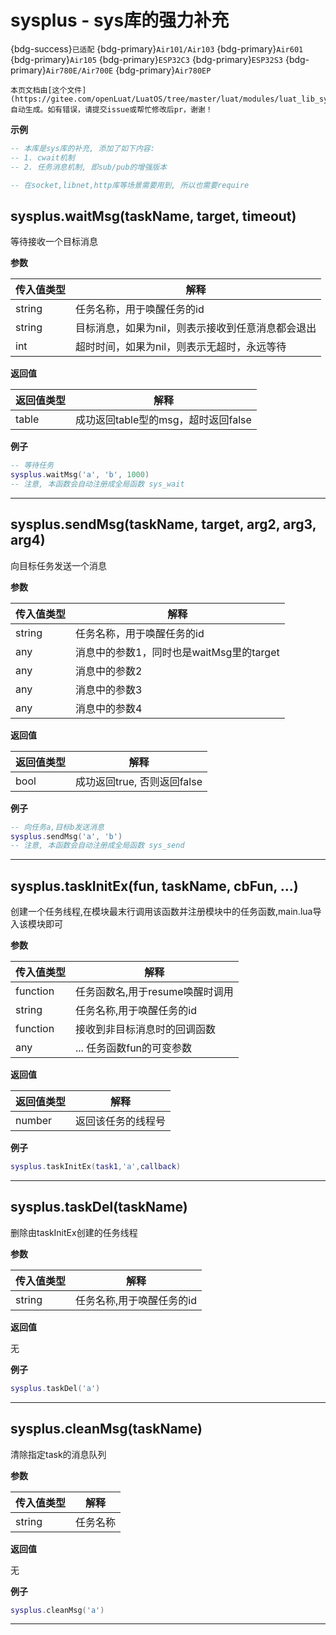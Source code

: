 # sysplus - sys库的强力补充

{bdg-success}`已适配` {bdg-primary}`Air101/Air103` {bdg-primary}`Air601` {bdg-primary}`Air105` {bdg-primary}`ESP32C3` {bdg-primary}`ESP32S3` {bdg-primary}`Air780E/Air700E` {bdg-primary}`Air780EP`

```{note}
本页文档由[这个文件](https://gitee.com/openLuat/LuatOS/tree/master/luat/modules/luat_lib_sysplus_doc.c)自动生成。如有错误，请提交issue或帮忙修改后pr，谢谢！
```


**示例**

```lua
-- 本库是sys库的补充, 添加了如下内容:
-- 1. cwait机制
-- 2. 任务消息机制, 即sub/pub的增强版本

-- 在socket,libnet,http库等场景需要用到, 所以也需要require

```

## sysplus.waitMsg(taskName, target, timeout)



等待接收一个目标消息

**参数**

|传入值类型|解释|
|-|-|
|string|任务名称，用于唤醒任务的id|
|string|目标消息，如果为nil，则表示接收到任意消息都会退出|
|int|超时时间，如果为nil，则表示无超时，永远等待|

**返回值**

|返回值类型|解释|
|-|-|
|table|成功返回table型的msg，超时返回false|

**例子**

```lua
-- 等待任务
sysplus.waitMsg('a', 'b', 1000)
-- 注意, 本函数会自动注册成全局函数 sys_wait

```

---

## sysplus.sendMsg(taskName, target, arg2, arg3, arg4)



向目标任务发送一个消息

**参数**

|传入值类型|解释|
|-|-|
|string|任务名称，用于唤醒任务的id|
|any|消息中的参数1，同时也是waitMsg里的target|
|any|消息中的参数2|
|any|消息中的参数3|
|any|消息中的参数4|

**返回值**

|返回值类型|解释|
|-|-|
|bool|成功返回true, 否则返回false|

**例子**

```lua
-- 向任务a,目标b发送消息
sysplus.sendMsg('a', 'b')
-- 注意, 本函数会自动注册成全局函数 sys_send

```

---

## sysplus.taskInitEx(fun, taskName, cbFun, ...)



创建一个任务线程,在模块最末行调用该函数并注册模块中的任务函数,main.lua导入该模块即可

**参数**

|传入值类型|解释|
|-|-|
|function|任务函数名,用于resume唤醒时调用|
|string|任务名称,用于唤醒任务的id|
|function|接收到非目标消息时的回调函数|
|any|... 任务函数fun的可变参数|

**返回值**

|返回值类型|解释|
|-|-|
|number|返回该任务的线程号|

**例子**

```lua
sysplus.taskInitEx(task1,'a',callback)

```

---

## sysplus.taskDel(taskName)



删除由taskInitEx创建的任务线程

**参数**

|传入值类型|解释|
|-|-|
|string|任务名称,用于唤醒任务的id|

**返回值**

无

**例子**

```lua
sysplus.taskDel('a')

```

---

## sysplus.cleanMsg(taskName)



清除指定task的消息队列

**参数**

|传入值类型|解释|
|-|-|
|string|任务名称|

**返回值**

无

**例子**

```lua
sysplus.cleanMsg('a')

```

---

